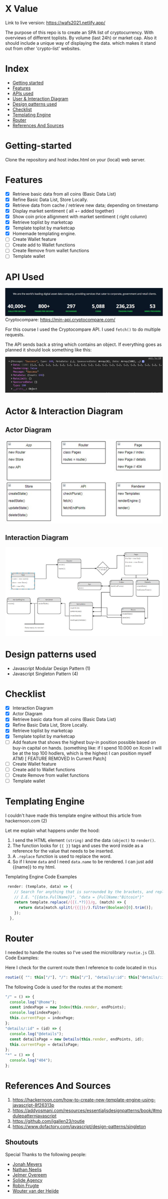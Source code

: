 # X Value

Link to live version: https://wafs2021.netlify.app/

The purpose of this repo is to create an SPA list of cryptocurrency. With overviews of different toplists. By volume (last 24h) or market cap. Also it should include a unique way of displaying the data. which makes it stand out from other 'crypto-list' websites.

# Index

- [Getting started](#getting-started)
- [Features](#features)
- [APIs used](#apis-used)
- [User & Interaction Diagram](#user-interaction-diagram)
- [Design patterns used](#design-patterns-used)
- [Checklist](#Checklist)
- [Templating Engine](#templating-engine)
- [Router](#Router)
- [References And Sources](#References-And-Sources)

# Getting-started

Clone the repository and host index.html on your (local) web server.

# Features

- [x] Retrieve basic data from all coins (Basic Data List)
- [x] Refine Basic Data List, Store Locally.
- [x] Retrieve data from cache / retrieve new data; depending on timestamp
- [x] Display market sentiment ( all +- added together)
- [x] Show coin price allignment with market sentiment ( right column)
- [x] Retrieve toplist by marketcap
- [x] Template toplist by marketcap
- [x] Homemade templating engine.
- [ ] Create Wallet feature
- [ ] Create add to Wallet functions
- [ ] Create Remove from wallet functions
- [ ] Template wallet

# API Used

![description cryptocompare API](/project/assets/CryptoCompareDescription.JPG)
Cryptocompare: https://min-api.cryptocompare.com/

For this course I used the Cryptocompare API. I used `fetch()` to do multiple requests.

The API sends back a string which contains an object.
If everything goes as planned it should look something like this:

![API Succesfully Retrieved](/project/assets/ApiSucces.JPG)

# Actor & Interaction Diagram

## Actor Diagram

![Actor Diagram](/project/assets/actorDiagram.JPG)

## Interaction Diagram

![Interaction Diagram](/project/assets/interactionDiagram.JPG)

# Design patterns used

- Javascript Modular Design Pattern (1)
- Javascript Singleton Pattern (4)

# Checklist

- [x] Interaction Diagram
- [x] Actor Diagram
- [x] Retrieve basic data from all coins (Basic Data List)
- [x] Refine Basic Data List, Store Locally.
- [x] Retrieve toplist by marketcap
- [x] Template toplist by marketcap
- [ ] Add feature that shows the highest buy-in position possible based on buy-in capital on hands.
      (something like: if I spend 10.000 on Xcoin I will be at the top 100 hodlers, which is the highest I can position myself ATM) [ FEATURE REMOVED In Current Patch]
- [ ] Create Wallet feature
- [ ] Create add to Wallet functions
- [ ] Create Remove from wallet functions
- [ ] Template wallet

# Templating Engine

I couldn't have made this template engine without this article from hackernoon.com (2)

Let me explain what happens under the hood:

1. I send the HTML element `(string)` and the data `(object)` to `render()`.
2. The function looks for `{{ }}` tags and uses the word inside as a reference for the value that needs to be inserted.
3. A `.replace` function is used to replace the word.
4. So if I know `data` and I need `data.name` to be rendered. I can just add {{name}} to my html.

Templating Engine Code Examples

```js
 render: (template, data) => {
    // Search for anything that is surrounded by the brackets, and replace it with the name inside data.
    // I.E. "{{data.FullName}}", "data = {FullName:"Bitcoin"}"
    return template.replace(/{{(.*?)}}/g, (match) => {
      return data[match.split(/{{|}}/).filter(Boolean)[0].trim()];
    });
  },
```

# Router

I needed to handle the routes so I've used the microlibrary `routie.js` (3).
Code Examples:

Here I check for the current route then I reference to code located in `this`

```js
routie({ "": this["/"], "/": this["/"], "details/:id": this["details/:id"] });
```

The following Code is used for the routes at the moment:

```js
"/" = () => {
  console.log("@home");
  const indexPage = new Index(this.render, endPoints);
  console.log(indexPage);
  this.currentPage = indexPage;
};
"details/:id" = (id) => {
  console.log("@details");
  const detailsPage = new Details(this.render, endPoints, id);
  this.currentPage = detailsPage;
};
"*" = () => {
  console.log("404");
};
```

# References And Sources

1. https://hackernoon.com/how-to-create-new-template-engine-using-javascript-8f26313p
2. https://addyosmani.com/resources/essentialjsdesignpatterns/book/#modulepatternjavascript
3. https://github.com/jgallen23/routie
4. https://www.dofactory.com/javascript/design-patterns/singleton

## Shoutouts

Special Thanks to the following people:

- [Jonah Meyers](https://github.com/theonejonahgold)
- [Nathan Neelis](https://github.com/NathanNeelis)
- [Jelmer Overeem](https://github.com/Jelmerovereem)
- [Solide Agency](https://github.com/solideagency)
- [Robin Frugte](https://github.com/RobinFrugte97)
- [Wouter van der Heijde](https://github.com/Mokerstier)

